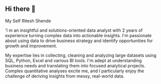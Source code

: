 ## Hi there 👋

My Self Ritesh Shende

'I m an insightful and solutions-oriented data analyst with 2 years of experience turning complex data into actionable insights. I'm passionate about using data to drive business strategy and identify opportunities for growth and improvement.

My expertise lies in collecting, cleaning and analyzing large datasets using SQL, Python, Excel and various BI tools. I'm adept at understanding business needs and translating them into focused analytical projects. Complex quantitative analyses excite me, and I particularly enjoy the challenge of deriving insights from messy, real-world data.
